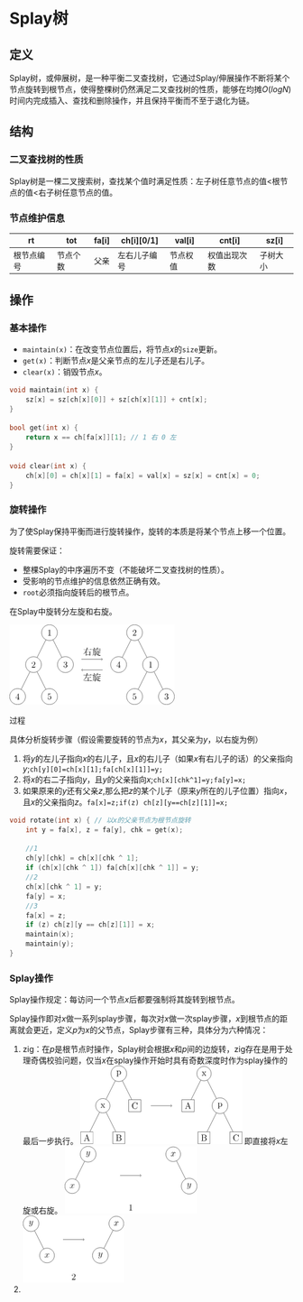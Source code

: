 # Splay树

## 定义

Splay树，或伸展树，是一种平衡二叉查找树，它通过Splay/伸展操作不断将某个节点旋转到根节点，使得整棵树仍然满足二叉查找树的性质，能够在均摊$O(logN)$时间内完成插入、查找和删除操作，并且保持平衡而不至于退化为链。

## 结构

### 二叉查找树的性质

Splay树是一棵二叉搜索树，查找某个值时满足性质：左子树任意节点的值<根节点的值<右子树任意节点的值。

### 节点维护信息

|rt|tot|fa[i]|ch[i][0/1]|val[i]|cnt[i]|sz[i]|
|--|--|--|--|--|--|--|
|根节点编号|节点个数|父亲|左右儿子编号|节点权值|权值出现次数|子树大小|

## 操作

### 基本操作

- `maintain(x)`：在改变节点位置后，将节点$x$的`size`更新。
- `get(x)`：判断节点$x$是父亲节点的左儿子还是右儿子。
- `clear(x)`：销毁节点$x$。

```c++
void maintain(int x) {
    sz[x] = sz[ch[x][0]] + sz[ch[x][1]] + cnt[x];
}

bool get(int x) {
    return x == ch[fa[x]][1]; // 1 右 0 左
}

void clear(int x) {
    ch[x][0] = ch[x][1] = fa[x] = val[x] = sz[x] = cnt[x] = 0;
}
```

### 旋转操作

为了使Splay保持平衡而进行旋转操作，旋转的本质是将某个节点上移一个位置。

旋转需要保证：
- 整棵Splay的中序遍历不变（不能破坏二叉查找树的性质）。
- 受影响的节点维护的信息依然正确有效。
- `root`必须指向旋转后的根节点。

在Splay中旋转分左旋和右旋。

![alt text](image-5.png)

过程

具体分析旋转步骤（假设需要旋转的节点为$x$，其父亲为$y$，以右旋为例）
1. 将$y$的左儿子指向$x$的右儿子，且$x$的右儿子（如果$x$有右儿子的话）的父亲指向$y$;`ch[y][0]=ch[x][1];fa[ch[x][1]]=y;`
2. 将$x$的右二子指向$y$，且$y$的父亲指向$x$;`ch[x][chk^1]=y;fa[y]=x;`
3. 如果原来的$y$还有父亲$z$,那么把$z$的某个儿子（原来$y$所在的儿子位置）指向$x$，且$x$的父亲指向$z$。`fa[x]=z;if(z) ch[z][y==ch[z][1]]=x;`

```c++
void rotate(int x) { // 以x的父亲节点为根节点旋转
    int y = fa[x], z = fa[y], chk = get(x);

    //1
    ch[y][chk] = ch[x][chk ^ 1]; 
    if (ch[x][chk ^ 1]) fa[ch[x][chk ^ 1]] = y;
    //2
    ch[x][chk ^ 1] = y;
    fa[y] = x;
    //3
    fa[x] = z;
    if (z) ch[z][y == ch[z][1]] = x;
    maintain(x);
    maintain(y);
}
```

### Splay操作

Splay操作规定：每访问一个节点$x$后都要强制将其旋转到根节点。

Splay操作即对$x$做一系列splay步骤，每次对$x$做一次splay步骤，$x$到根节点的距离就会更近，定义$p$为$x$的父节点，Splay步骤有三种，具体分为六种情况：

1. zig：在$p$是根节点时操作，Splay树会根据$x$和$p$间的边旋转，zig存在是用于处理奇偶校验问题，仅当$x$在splay操作开始时具有奇数深度时作为splay操作的最后一步执行。
![alt text](image-6.png)
即直接将$x$左旋或右旋。
![alt text](image-7.png)
![alt text](image-8.png)
2. 


